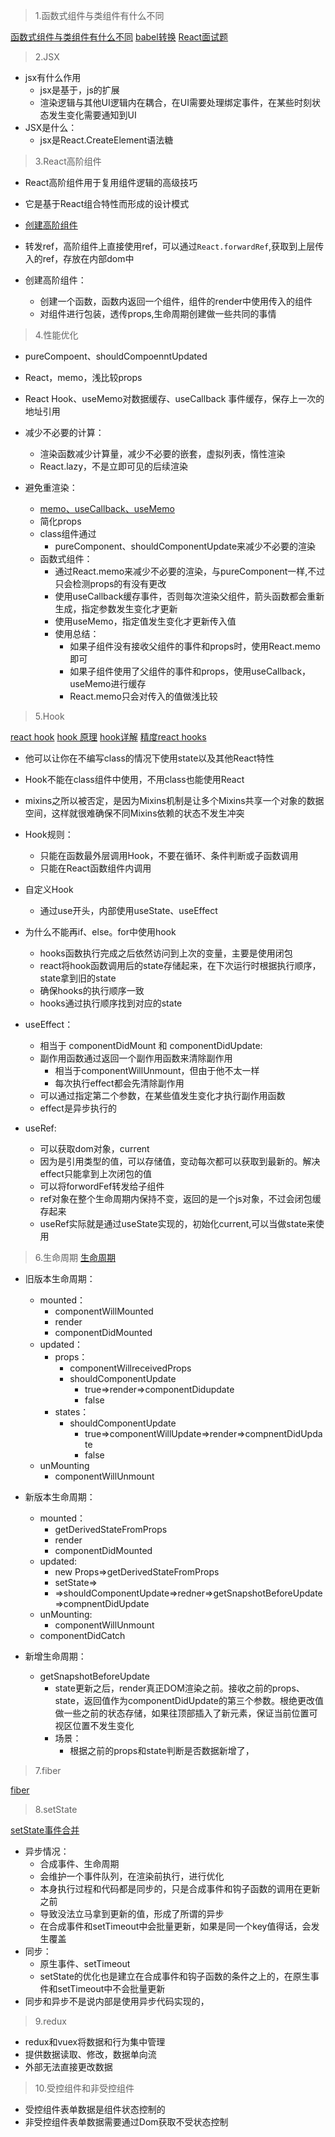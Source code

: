 

> 1.函数式组件与类组件有什么不同

[函数式组件与类组件有什么不同](https://overreacted.io/zh-hans/how-are-function-components-different-from-classes/)
[babel转换](https://babeljs.io/repl)
[React面试题](https://juejin.im/post/5d5f44dae51d4561df7805b4)


> 2.JSX

* jsx有什么作用
    * jsx是基于，js的扩展
    * 渲染逻辑与其他UI逻辑内在耦合，在UI需要处理绑定事件，在某些时刻状态发生变化需要通知到UI
* JSX是什么：
    * jsx是React.CreateElement语法糖

> 3.React高阶组件

* React高阶组件用于复用组件逻辑的高级技巧
* 它是基于React组合特性而形成的设计模式
* [创建高阶组件](https://juejin.im/post/5cad39b3f265da03502b1c0a)

* 转发ref，高阶组件上直接使用ref，可以通过`React.forwardRef`,获取到上层传入的ref，存放在内部dom中
* 创建高阶组件：
    * 创建一个函数，函数内返回一个组件，组件的render中使用传入的组件
    * 对组件进行包装，透传props,生命周期创建做一些共同的事情


> 4.性能优化

* pureCompoent、shouldCompoenntUpdated
* React，memo，浅比较props
* React Hook、useMemo对数据缓存、useCallback 事件缓存，保存上一次的地址引用

* 减少不必要的计算：
    * 渲染函数减少计算量，减少不必要的嵌套，虚拟列表，惰性渲染
    * React.lazy，不是立即可见的后续渲染
* 避免重渲染：
    * [memo、useCallback、useMemo](https://juejin.im/post/5d8dd1d6f265da5b950a431c)
    * 简化props
    * class组件通过
        * pureComponent、shouldComponentUpdate来减少不必要的渲染
    * 函数式组件：
        * 通过React.memo来减少不必要的渲染，与pureComponent一样,不过只会检测props的有没有更改
        * 使用useCallback缓存事件，否则每次渲染父组件，箭头函数都会重新生成，指定参数发生变化才更新
        * 使用useMemo，指定值发生变化才更新传入值
        * 使用总结：
            * 如果子组件没有接收父组件的事件和props时，使用React.memo即可
            * 如果子组件使用了父组件的事件和props，使用useCallback，useMemo进行缓存
            * React.memo只会对传入的值做浅比较


> 5.Hook

[react hook](https://www.jianshu.com/p/aafccf6e9ad6)
[hook 原理](https://github.com/brickspert/blog/issues/26)
[hook详解](https://juejin.im/post/5e53d9116fb9a07c9070da44)
[精度react hooks](https://segmentfault.com/a/1190000018639033#item-2-13)

* 他可以让你在不编写class的情况下使用state以及其他React特性
* Hook不能在class组件中使用，不用class也能使用React

* mixins之所以被否定，是因为Mixins机制是让多个Mixins共享一个对象的数据空间，这样就很难确保不同Mixins依赖的状态不发生冲突
* Hook规则：
    * 只能在函数最外层调用Hook，不要在循环、条件判断或子函数调用
    * 只能在React函数组件内调用
* 自定义Hook
    * 通过use开头，内部使用useState、useEffect
* 为什么不能再if、else。for中使用hook
    * hooks函数执行完成之后依然访问到上次的变量，主要是使用闭包
    * react将hook函数调用后的state存储起来，在下次运行时根据执行顺序，state拿到旧的state
    * 确保hooks的执行顺序一致
    * hooks通过执行顺序找到对应的state
* useEffect：
    * 相当于 componentDidMount 和 componentDidUpdate:
    * 副作用函数通过返回一个副作用函数来清除副作用
        * 相当于componentWillUnmount，但由于他不太一样
        * 每次执行effect都会先清除副作用
    * 可以通过指定第二个参数，在某些值发生变化才执行副作用函数
    * effect是异步执行的
* useRef:
    * 可以获取dom对象，current
    * 因为是引用类型的值，可以存储值，变动每次都可以获取到最新的。解决effect只能拿到上次闭包的值
    * 可以将forwordFef转发给子组件
    * ref对象在整个生命周期内保持不变，返回的是一个js对象，不过会闭包缓存起来
    * useRef实际就是通过useState实现的，初始化current,可以当做state来使用
    
> 6.生命周期
[生命周期](https://juejin.im/post/5df648836fb9a016526eba01)

* 旧版本生命周期：
    * mounted：
        * componentWillMounted
        * render
        * componentDidMounted
    * updated：
        * props：
            * componentWillreceivedProps
            * shouldComponentUpdate
                * true=>render=>componentDidupdate
                * false
        * states：
            * shouldComponentUpdate
                * true=>componentWillUpdate=>render=>compnentDidUpdate
                * false
    * unMounting
        * componentWillUnmount
* 新版本生命周期：
    * mounted：
        * getDerivedStateFromProps
        * render
        * componentDidMounted
    * updated:
        * new Props=>getDerivedStateFromProps
        * setState=>
        * =>shouldComponentUpdate=>redner=>getSnapshotBeforeUpdate=>compnentDidUpdate
    * unMounting:
        * componentWillUnmount
    * componentDidCatch

* 新增生命周期：
    * getSnapshotBeforeUpdate
        * state更新之后，render真正DOM渲染之前。接收之前的props、state，返回值作为componentDidUpdate的第三个参数。根绝更改值做一些之前的状态存储，如果往顶部插入了新元素，保证当前位置可视区位置不发生变化
        * 场景：
            * 根据之前的props和state判断是否数据新增了，


> 7.fiber

[fiber](https://juejin.im/post/5dadc6045188255a270a0f85)


> 8.setState

[setState事件合并](https://juejin.im/post/5b45c57c51882519790c7441)

* 异步情况：
    * 合成事件、生命周期
    * 会维护一个事件队列，在渲染前执行，进行优化
    * 本身执行过程和代码都是同步的，只是合成事件和钩子函数的调用在更新之前
    * 导致没法立马拿到更新的值，形成了所谓的异步
    * 在合成事件和setTimeout中会批量更新，如果是同一个key值得话，会发生覆盖
* 同步：
    * 原生事件、setTimeout
    * setState的优化也是建立在合成事件和钩子函数的条件之上的，在原生事件和setTimeout中不会批量更新
* 同步和异步不是说内部是使用异步代码实现的，

> 9.redux

* redux和vuex将数据和行为集中管理
* 提供数据读取、修改，数据单向流
* 外部无法直接更改数据

> 10.受控组件和非受控组件

* 受控组件表单数据是组件状态控制的
* 非受控组件表单数据需要通过Dom获取不受状态控制